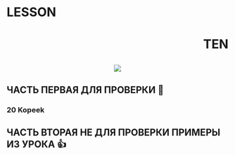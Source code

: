 <h1 align="left">
LESSON
    <h1 align="right">
    TEN
        <h2 align="center">
        <img src="https://thumbs.gfycat.com/ComplexAfraidLadybug-max-1mb.gif" >
        </h2>
    </h1>
</h1>


## ЧАСТЬ ПЕРВАЯ ДЛЯ ПРОВЕРКИ :metal:
### 20 Kopeek

## ЧАСТЬ ВТОРАЯ НЕ ДЛЯ ПРОВЕРКИ ПРИМЕРЫ ИЗ УРОКА :+1:
##
##